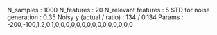N_samples                     : 1000
N_features                    : 20
N_relevant features           : 5
STD for noise generation      : 0.35
Noisy y (actual / ratio)      : 134 / 0.134
Params                        : -200,-100,1,2,0.1,0,0,0,0,0,0,0,0,0,0,0,0,0,0,0
